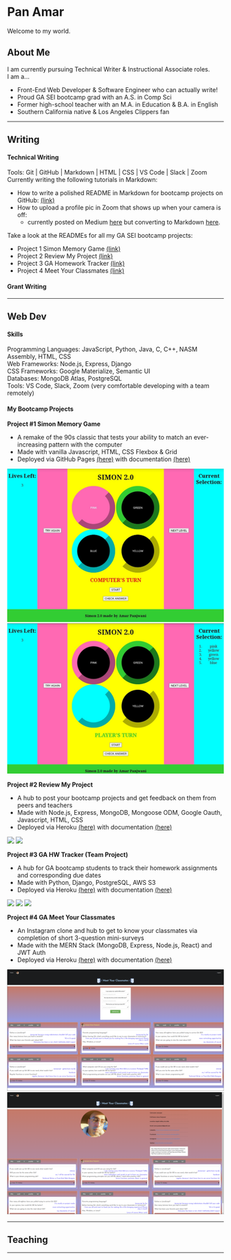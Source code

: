 # Pan Amar
Welcome to my world.    

## About Me

I am currently pursuing Technical Writer & Instructional Associate roles.   
I am a...
- Front-End Web Developer & Software Engineer who can actually write!
- Proud GA SEI bootcamp grad with an A.S. in Comp Sci
- Former high-school teacher with an M.A. in Education & B.A. in English
- Southern California native & Los Angeles Clippers fan 

---

## Writing

#### Technical Writing
Tools: Git | GitHub | Markdown | HTML | CSS | VS Code | Slack | Zoom   
Currently writing the following tutorials in Markdown:   

- How to write a polished README in Markdown for bootcamp projects on GitHub: [(link)](https://github.com/amarpan/readme-writing-tutorial) 
- How to upload a profile pic in Zoom that shows up when your camera is off:
    - currently posted on Medium [here](https://medium.com/@amarpan) but converting to Markdown [here](https://github.com/amarpan/setting-up-a-zoom-profile-pic-tutorial).

Take a look at the READMEs for all my GA SEI bootcamp projects:
- Project 1 Simon Memory Game [(link)](https://github.com/amarpan/simon-game)
- Project 2 Review My Project [(link)](https://github.com/amarpan/review-my-project)
- Project 3 GA Homework Tracker [(link)](https://github.com/amarpan/hw-tracker)
- Project 4 Meet Your Classmates [(link)](https://github.com/amarpan/meet-your-classmates)

#### Grant Writing

---
## Web Dev

#### Skills
Programming Languages: JavaScript, Python, Java, C, C++, NASM Assembly, HTML, CSS   
Web Frameworks: Node.js, Express, Django   
CSS Frameworks: Google Materialize, Semantic UI   
Databases: MongoDB Atlas, PostgreSQL   
Tools: VS Code, Slack, Zoom (very comfortable developing with a team remotely)

#### My Bootcamp Projects
__Project #1 Simon Memory Game__
- A remake of the 90s classic that tests your ability to match an ever-increasing pattern with the computer
- Made with vanilla Javascript, HTML, CSS Flexbox & Grid
- Deployed via GitHub Pages [(here)](https://amarpan.github.io/simon-game) with documentation [(here)](https://github.com/amarpan/simon-game)   

![](https://github.com/amarpan/simon-game/raw/main/images/screenshotComputersTurn.jpg)
![](https://github.com/amarpan/simon-game/raw/main/images/screenshotPlayersTurn.jpg)

__Project #2 Review My Project__
- A hub to post your bootcamp projects and get feedback on them from peers and teachers
- Made with Node.js, Express, MongoDB, Mongoose ODM, Google Oauth, Javascript, HTML, CSS
- Deployed via Heroku [(here)](https://reviewmyproject.herokuapp.com/) with documentation [(here)](https://github.com/amarpan/review-my-project)

![](https://github.com/amarpan/review-my-project/raw/main/public/images/RMPShow.jpg)
![](https://github.com/amarpan/review-my-project/raw/main/public/images/RMPIndex.jpg)    

__Project #3 GA HW Tracker (Team Project)__
- A hub for GA bootcamp students to track their homework assignments and corresponding due dates
- Made with Python, Django, PostgreSQL, AWS S3
- Deployed via Heroku [(here)](https://gatracker.herokuapp.com/) with documentation [(here)](https://github.com/amarpan/hw-tracker)

![](https://github.com/amarpan/hw-tracker/raw/main/main_app/static/images/screenshots/todos_list_screenshot.jpg)
![](https://github.com/amarpan/hw-tracker/raw/main/main_app/static/images/screenshots/todo_details_screenshot.jpg)
![](https://github.com/amarpan/hw-tracker/raw/main/main_app/static/images/screenshots/note_add_screenshot.jpg)

__Project #4 GA Meet Your Classmates__
- An Instagram clone and hub to get to know your classmates via completion of short 3-question mini-surveys
- Made with the MERN Stack (MongoDB, Express, Node.js, React) and JWT Auth
- Deployed via Heroku [(here)](https://meetyourclassmates.herokuapp.com/) with documentation [(here)](https://github.com/amarpan/meet-your-classmates)

![](https://github.com/amarpan/meet-your-classmates/raw/main/public/Screenshots/FeedPage.png)
![](https://github.com/amarpan/meet-your-classmates/raw/main/public/Screenshots/ProfilePage.png)

---

## Teaching
---